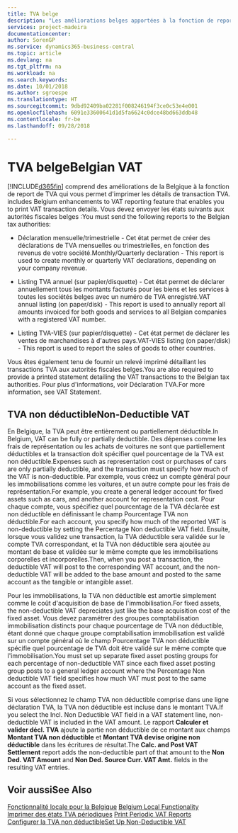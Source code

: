```yaml
---
title: TVA belge
description: "Les améliorations belges apportées à la fonction de report de TVA vous permettent d'imprimer les détails de transaction TVA."
services: project-madeira
documentationcenter: 
author: SorenGP
ms.service: dynamics365-business-central
ms.topic: article
ms.devlang: na
ms.tgt_pltfrm: na
ms.workload: na
ms.search.keywords: 
ms.date: 10/01/2018
ms.author: sgroespe
ms.translationtype: HT
ms.sourcegitcommit: 9dbd92409ba02281f008246194f3ce0c53e4e001
ms.openlocfilehash: 6091e33600641d1d5fa6624c0dce48bd663ddb48
ms.contentlocale: fr-be
ms.lasthandoff: 09/28/2018

---
```

# <a name="belgian-vat"></a><span data-ttu-id="5062e-103">TVA belge</span><span class="sxs-lookup"><span data-stu-id="5062e-103">Belgian VAT</span></span>
[!INCLUDE[d365fin](../../includes/d365fin_md.md)] <span data-ttu-id="5062e-104">comprend des améliorations de la Belgique à la fonction de report de TVA qui vous permet d'imprimer les détails de transaction TVA.</span><span class="sxs-lookup"><span data-stu-id="5062e-104"> includes Belgium enhancements to VAT reporting feature that enables you to print VAT transaction details.</span></span> <span data-ttu-id="5062e-105">Vous devez envoyer les états suivants aux autorités fiscales belges :</span><span class="sxs-lookup"><span data-stu-id="5062e-105">You must send the following reports to the Belgian tax authorities:</span></span>  

-   <span data-ttu-id="5062e-106">Déclaration mensuelle/trimestrielle - Cet état permet de créer des déclarations de TVA mensuelles ou trimestrielles, en fonction des revenus de votre société.</span><span class="sxs-lookup"><span data-stu-id="5062e-106">Monthly/Quarterly declaration - This report is used to create monthly or quarterly VAT declarations, depending on your company revenue.</span></span>  

-   <span data-ttu-id="5062e-107">Listing TVA annuel (sur papier/disquette) - Cet état permet de déclarer annuellement tous les montants facturés pour les biens et les services à toutes les sociétés belges avec un numéro de TVA enregistré.</span><span class="sxs-lookup"><span data-stu-id="5062e-107">VAT annual listing (on paper/disk) - This report is used to annually report all amounts invoiced for both goods and services to all Belgian companies with a registered VAT number.</span></span>  

-   <span data-ttu-id="5062e-108">Listing TVA-VIES (sur papier/disquette) - Cet état permet de déclarer les ventes de marchandises à d'autres pays.</span><span class="sxs-lookup"><span data-stu-id="5062e-108">VAT-VIES listing (on paper/disk) - This report is used to report the sales of goods to other countries.</span></span>  

<span data-ttu-id="5062e-109">Vous êtes également tenu de fournir un relevé imprimé détaillant les transactions TVA aux autorités fiscales belges.</span><span class="sxs-lookup"><span data-stu-id="5062e-109">You are also required to provide a printed statement detailing the VAT transactions to the Belgian tax authorities.</span></span> <span data-ttu-id="5062e-110">Pour plus d'informations, voir Déclaration TVA.</span><span class="sxs-lookup"><span data-stu-id="5062e-110">For more information, see VAT Statement.</span></span>  

## <a name="non-deductible-vat"></a><span data-ttu-id="5062e-111">TVA non déductible</span><span class="sxs-lookup"><span data-stu-id="5062e-111">Non-Deductible VAT</span></span>  
 <span data-ttu-id="5062e-112">En Belgique, la TVA peut être entièrement ou partiellement déductible.</span><span class="sxs-lookup"><span data-stu-id="5062e-112">In Belgium, VAT can be fully or partially deductible.</span></span> <span data-ttu-id="5062e-113">Des dépenses comme les frais de représentation ou les achats de voitures ne sont que partiellement déductibles et la transaction doit spécifier quel pourcentage de la TVA est non déductible.</span><span class="sxs-lookup"><span data-stu-id="5062e-113">Expenses such as representation cost or purchases of cars are only partially deductible, and the transaction must specify how much of the VAT is non-deductible.</span></span> <span data-ttu-id="5062e-114">Par exemple, vous créez un compte général pour les immobilisations comme les voitures, et un autre compte pour les frais de représentation.</span><span class="sxs-lookup"><span data-stu-id="5062e-114">For example, you create a general ledger account for fixed assets such as cars, and another account for representation cost.</span></span> <span data-ttu-id="5062e-115">Pour chaque compte, vous spécifiez quel pourcentage de la TVA déclarée est non déductible en définissant le champ Pourcentage TVA non déductible.</span><span class="sxs-lookup"><span data-stu-id="5062e-115">For each account, you specify how much of the reported VAT is non-deductible by setting the Percentage Non deductible VAT field.</span></span> <span data-ttu-id="5062e-116">Ensuite, lorsque vous validez une transaction, la TVA déductible sera validée sur le compte TVA correspondant, et la TVA non déductible sera ajoutée au montant de base et validée sur le même compte que les immobilisations corporelles et incorporelles.</span><span class="sxs-lookup"><span data-stu-id="5062e-116">Then, when you post a transaction, the deductible VAT will post to the corresponding VAT account, and the non-deductible VAT will be added to the base amount and posted to the same account as the tangible or intangible asset.</span></span>  

 <span data-ttu-id="5062e-117">Pour les immobilisations, la TVA non déductible est amortie simplement comme le coût d'acquisition de base de l'immobilisation.</span><span class="sxs-lookup"><span data-stu-id="5062e-117">For fixed assets, the non-deductible VAT depreciates just like the base acquisition cost of the fixed asset.</span></span> <span data-ttu-id="5062e-118">Vous devez paramétrer des groupes comptabilisation immobilisation distincts pour chaque pourcentage de TVA non déductible, étant donné que chaque groupe comptabilisation immobilisation est validé sur un compte général où le champ Pourcentage TVA non déductible spécifie quel pourcentage de TVA doit être validé sur le même compte que l'immobilisation.</span><span class="sxs-lookup"><span data-stu-id="5062e-118">You must set up separate fixed asset posting groups for each percentage of non-deductible VAT since each fixed asset posting group posts to a general ledger account where the Percentage Non deductible VAT field specifies how much VAT must post to the same account as the fixed asset.</span></span>  

 <span data-ttu-id="5062e-119">Si vous sélectionnez le champ TVA non déductible comprise dans une ligne déclaration TVA, la TVA non déductible est incluse dans le montant TVA.</span><span class="sxs-lookup"><span data-stu-id="5062e-119">If you select the Incl. Non Deductible VAT field in a VAT statement line, non-deductible VAT is included in the VAT amount.</span></span> <span data-ttu-id="5062e-120">Le rapport **Calculer et valider décl. TVA** ajoute la partie non déductible de ce montant aux champs **Montant TVA non déductible** et **Montant TVA devise origine non déductible** dans les écritures de résultat.</span><span class="sxs-lookup"><span data-stu-id="5062e-120">The **Calc. and Post VAT Settlement** report adds the non-deductible part of that amount to the **Non Ded. VAT Amount** and **Non Ded. Source Curr. VAT Amt.** fields in the resulting VAT entries.</span></span>  

## <a name="see-also"></a><span data-ttu-id="5062e-121">Voir aussi</span><span class="sxs-lookup"><span data-stu-id="5062e-121">See Also</span></span>  
 <span data-ttu-id="5062e-122">[Fonctionnalité locale pour la Belgique](belgium-local-functionality.md) </span><span class="sxs-lookup"><span data-stu-id="5062e-122">[Belgium Local Functionality](belgium-local-functionality.md) </span></span>  
 <span data-ttu-id="5062e-123">[Imprimer des états TVA périodiques](how-to-print-periodic-vat-reports.md) </span><span class="sxs-lookup"><span data-stu-id="5062e-123">[Print Periodic VAT Reports](how-to-print-periodic-vat-reports.md) </span></span>  
 [<span data-ttu-id="5062e-124">Configurer la TVA non déductible</span><span class="sxs-lookup"><span data-stu-id="5062e-124">Set Up Non-Deductible VAT</span></span>](how-to-set-up-non-deductible-vat.md)

